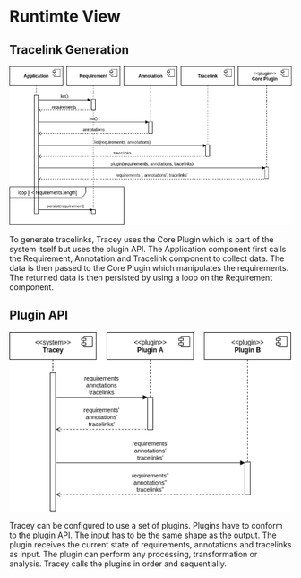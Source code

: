 # Runtimte View

## Tracelink Generation

![Tracelinks runtime view](06_tracelinks.png "Tracelinks runtime view")

To generate tracelinks, Tracey uses the Core Plugin which is part of the system itself but uses the plugin API.
The Application component first calls the Requirement, Annotation and Tracelink component to collect data.
The data is then passed to the Core Plugin which manipulates the requirements.
The returned data is then persisted by using a loop on the Requirement component.

## Plugin API

![Plugins runtime view](06_plugins.png "Plugins runtime view")

Tracey can be configured to use a set of plugins.
Plugins have to conform to the plugin API.
The input has to be the same shape as the output.
The plugin receives the current state of requirements, annotations and tracelinks as input.
The plugin can perform any processing, transformation or analysis.
Tracey calls the plugins in order and sequentially.
